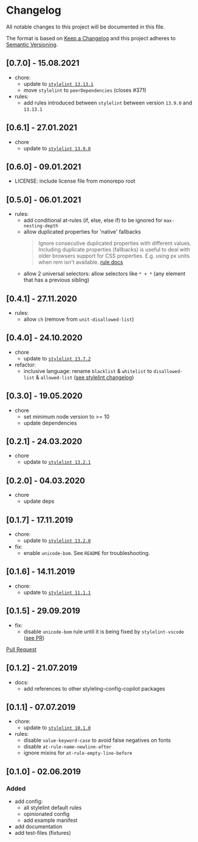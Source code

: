 # Changelog
All notable changes to this project will be documented in this file.

The format is based on [Keep a Changelog](http://keepachangelog.com/en/1.0.0/)
and this project adheres to [Semantic Versioning](http://semver.org/spec/v2.0.0.html).

## [0.7.0] - 15.08.2021
- chore:
  - update to [`stylelint 13.13.1`](https://github.com/stylelint/stylelint/blob/master/CHANGELOG.md#13131)
  - move `stylelint` to `peerDependencies` (closes #371)
- rules:
  - add rules introduced between `stylelint` between version `13.9.0` and `13.13.1`

## [0.6.1] - 27.01.2021
- chore
  - update to [`stylelint 13.9.0`](https://github.com/stylelint/stylelint/blob/master/CHANGELOG.md#1390)

## [0.6.0] - 09.01.2021
- LICENSE: include license file from monorepo root

## [0.5.0] - 06.01.2021
- rules:
  - add conditional at-rules (if, else, else if) to be ignored for `max-nesting-depth`
  - allow duplicated properties for 'native' fallbacks
    > Ignore consecutive duplicated properties with different values. Including duplicate properties (fallbacks) is useful to deal with older browsers support for CSS properties. E.g. using px units when rem isn't available.
    [rule docs](https://stylelint.io/user-guide/rules/declaration-block-no-duplicate-properties)
  - allow 2 universal selectors: allow selectors like `* + *` (any element that has a previous sibling)
  
## [0.4.1] - 27.11.2020
- rules: 
  - allow `ch` (remove from `unit-disallowed-list`)

## [0.4.0] - 24.10.2020
- chore
  - update to [`stylelint 13.7.2`](https://github.com/stylelint/stylelint/blob/master/CHANGELOG.md#1372)
- refactor:
  - inclusive language: rename `blacklist` & `whitelist` to `disallowed-list` & `allowed-list` ([see stylelint changelog](https://github.com/stylelint/stylelint/blob/master/CHANGELOG.md#1370))

## [0.3.0] - 19.05.2020
- chore
  - set minimum node version to >= 10
  - update dependencies

## [0.2.1] - 24.03.2020
- chore
  - update to [`stylelint 13.2.1`](https://github.com/stylelint/stylelint/blob/master/CHANGELOG.md#1321)

## [0.2.0] - 04.03.2020
- chore
  - update deps

## [0.1.7] - 17.11.2019
- chore:
  - update to [`stylelint 13.2.0`](https://github.com/stylelint/stylelint/blob/master/CHANGELOG.md#1320)
- fix:
  - enable `unicode-bom`. See `README` for troubleshooting. 

## [0.1.6] - 14.11.2019
- chore:
  - update to [`stylelint 11.1.1`](https://github.com/stylelint/stylelint/blob/master/CHANGELOG.md#1111)

## [0.1.5] - 29.09.2019
- fix:
  - disable `unicode-bom` rule until it is being fixed by `stylelint-vscode` ([see PR](https://github.com/shinnn/stylelint-vscode/pull/12))

[Pull Request](https://github.com/shinnn/stylelint-vscode/pulls)
## [0.1.2] - 21.07.2019
- docs:
  - add references to other styleling-config-copilot packages

## [0.1.1] - 07.07.2019
- chore:
  - update to [`stylelint 10.1.0`](https://github.com/stylelint/stylelint/blob/master/CHANGELOG.md#1010)
- rules:
  - disable `value-keyword-case` to avoid false negatives on fonts
  - disable `at-rule-name-newline-after`
  - ignore mixins for `at-rule-empty-line-before`

## [0.1.0] - 02.06.2019

### Added
- add config:
  - all stylelint default rules
  - opinionated config
  - add example manifest
- add documentation
- add test-files (fixtures)
